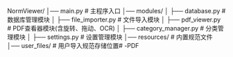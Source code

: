 NormViewer/
│── main.py                  # 主程序入口
│── modules/
│   ├── database.py          # 数据库管理模块
│   ├── file_importer.py     # 文件导入模块
│   ├── pdf_viewer.py        # PDF查看器模块(含旋转、拖动、OCR)
│   ├── category_manager.py  # 分类管理模块
│   ├── settings.py          # 设置管理模块
│── resources/               # 内置规范文件
│── user_files/              # 用户导入规范存储位置# -PDF
